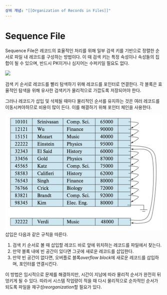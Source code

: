 ```yaml
---
상위 개념: "[[Organization of Records in Files]]"
---
```

# Sequence File
Sequence File은 레코드의 효율적인 처리를 위해 일부 검색 키를 기반으로 정렬한 순서로 파일 내 레코드를 구성하는 방법이다. 이 때 검색 키는 특정 속성이나 속성들의 집합이 될 수 있으며, 반드시 PK이거나 심지어는 수퍼키일 필요도 없다.

![](https://i.imgur.com/OEhCSK4.png)

검색 키 순서로 레코드를 빨리 탐색하기 위해 레코드를 포인터로 연결한다. 각 블록은 효율적인 탐색을 위해 유사한 검색키가 물리적으로 가깝도록 저장되어야 한다.

 그러나 레코드가 삽입 및 삭제될 때마다 물리적인 순서를 유지하는 것은 여러 레코드를 이동시켜야하므로 비용이 많이 든다. 이를 해결하기 위해 포인터 체인을 사용한다.
 <!--⚠️Imgur upload failed, check dev console-->
![](../../../Pasted%20image%2020250406233726.png)
삽입은 다음과 같은 규칙을 따른다.
1. 검색 키 순서로 볼 때 삽입할 레코드 바로 앞에 위치하는 레코드를 파일에서 찾는다.
2. 만약 블록 내에 빈 공간이 있다면 그곳에 새로운 레코드를 삽입한다.
3. 만약 빈 공간이 없다면, 오버플로 블록*overflow block*에 새로운 레코드를 삽입하며, 포인터를 연결시킨다.

이 방법은 임시적으로 문제를 해결하지만, 시간이 지남에 따라 물리적 순서가 완전히 뒤엉키게 될 수 있다. 따라서 시스템 작업량이 적을 때 다시 물리적으로 순차적인 순서가 되도록 파일을 재구성*reorganization*할 필요가 있다.
